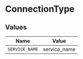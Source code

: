 # ConnectionType


## Values

| Name           | Value          |
| -------------- | -------------- |
| `SERVICE_NAME` | service_name   |